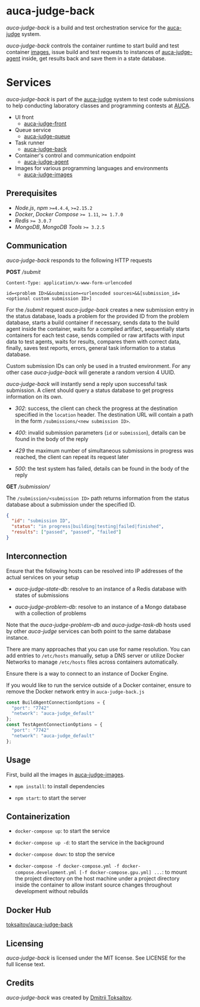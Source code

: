auca-judge-back
===============

*auca-judge-back* is a build and test orchestration service for the
[auca-judge](https://github.com/toksaitov/auca-judge) system.

*auca-judge-back* controls the container runtime to start build and test
container [images](https://github.com/toksaitov/auca-judge-agent), issue build
and test requests to instances of [auca-judge-agent](https://github.com/toksaitov/auca-judge-agent)
inside, get results back and save them in a state database.

# Services

*auca-judge-back* is part of the [auca-judge](https://github.com/toksaitov/auca-judge)
system to test code submissions to help conducting laboratory classes and
programming contests at [AUCA](https://auca.kg).

* UI front
  * [auca-judge-front](https://github.com/toksaitov/auca-judge-front)
* Queue service
  * [auca-judge-queue](https://github.com/toksaitov/auca-judge-queue)
* Task runner
  * [auca-judge-back](https://github.com/toksaitov/auca-judge-back)
* Container's control and communication endpoint
  * [auca-judge-agent](https://github.com/toksaitov/auca-judge-agent)
* Images for various programming languages and environments
  * [auca-judge-images](https://github.com/toksaitov/auca-judge-images)

## Prerequisites

* *Node.js*, *npm* `>=4.4.4`, `>=2.15.2`
* *Docker*, *Docker Compose* `>= 1.11`, `>= 1.7.0`
* *Redis* `>= 3.0.7`
* *MongoDB*, *MongoDB Tools* `>= 3.2.5`

## Communication

*auca-judge-back* responds to the following HTTP requests

**POST** */submit*

```
Content-Type: application/x-www-form-urlencoded

id=<problem ID>&&submission=<urlencoded sources>&&[submission_id=<optional custom submission ID>]
```

For the */submit* request *auca-judge-back* creates a new submission entry in
the status database, loads a problem for the provided ID from the problem
database, starts a build container if necessary, sends data to the build agent
inside the container, waits for a compiled artifact, sequentially starts
containers for each test case, sends compiled or raw artifacts with input data
to test agents, waits for results, compares them with correct data, finally,
saves test reports, errors, general task information to a status database.

Custom submission IDs can only be used in a trusted environment. For any other
case *auca-judge-back* will generate a random version 4 UUID.

*auca-judge-back* will instantly send a reply upon successful task submission.
A client should query a status database to get progress information on its own.

* *302*: success, the client can check the progress at the destination specified
  in the `location` header. The destination URL will contain a path in the form
  `/submissions/<new submission ID>`.

* *400*: invalid submission parameters (`id` or `submission`), details can be
  found in the body of the reply

* *429* the maximum number of simultaneous submissions in progress was reached,
  the client can repeat its request later

* *500*: the test system has failed, details can be found in the body of the
  reply

**GET** */submission/<submission ID>*

The `/submission/<submission ID>` path returns information from the status
database about a submission under the specified ID.

```json
{
  "id": "submission ID",
  "status": "in progress|building|testing|failed|finished",
  "results": ["passed", "passed", "failed"]
}
```

## Interconnection

Ensure that the following hosts can be resolved into IP addresses of the actual
services on your setup

* *auca-judge-state-db*: resolve to an instance of a Redis database with states
  of submissions

* *auca-judge-problem-db*: resolve to an instance of a Mongo database with a
  collection of problems

Note that the *auca-judge-problem-db* and *auca-judge-task-db* hosts used by
other *auca-judge* services can both point to the same database instance.

There are many approaches that you can use for name resolution. You can add
entries to `/etc/hosts` manually, setup a DNS server or utilize Docker Networks
to manage `/etc/hosts` files across containers automatically.

Ensure there is a way to connect to an instance of Docker Engine.

If you would like to run the service outside of a Docker container, ensure to
remove the Docker network entry in `auca-judge-back.js`

```javascript
const BuildAgentConnectionOptions = {
  "port": "7742"
  "network": "auca-judge_default"
};
const TestAgentConnectionOptions = {
  "port": "7742"
  "network": "auca-judge_default"
};
```

## Usage

First, build all the images in [auca-judge-images](https://github.com/toksaitov/auca-judge-images).

* `npm install`: to install dependencies

* `npm start`: to start the server

## Containerization

* `docker-compose up`: to start the service

* `docker-compose up -d`: to start the service in the background

* `docker-compose down`: to stop the service

* `docker-compose -f docker-compose.yml -f docker-compose.development.yml
   [-f docker-compose.gpu.yml] ...`: to mount the project directory on the host
  machine under a project directory inside the container to allow instant source
  changes throughout development without rebuilds

## Docker Hub

[toksaitov/auca-judge-back](https://hub.docker.com/r/toksaitov/auca-judge-back)

## Licensing

*auca-judge-back* is licensed under the MIT license. See LICENSE for the full
license text.

## Credits

*auca-judge-back* was created by [Dmitrii Toksaitov](https://github.com/toksaitov).

